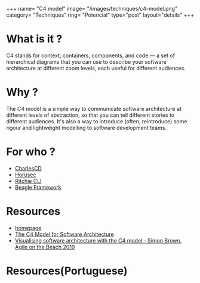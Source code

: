 +++
name= "C4 model"
image= "/images/techniques/c4-model.png"
category= "Techniques"
ring= "Potencial"
type="post"
layout="details"
+++

# What is it ?

C4 stands for context, containers, components, and code — a set of hierarchical diagrams that you can use to describe your software architecture at different zoom levels, each useful for different audiences.

# Why ?

The C4 model is a simple way to communicate software architecture at different levels of abstraction, so that you can tell different stories to different audiences. It's also a way to introduce (often, reintroduce) some rigour and lightweight modelling to software development teams. 

# For who ?

* [CharlesCD](https://charlescd.io/)
* [Horusec](https://horusec.io/site/)
* [Ritchie CLI](https://ritchiecli.io/)
* [Beagle Framework](https://usebeagle.io/)

# Resources
- [homepage](https://c4model.com/)
- [The C4 Model for Software Architecture](https://www.infoq.com/articles/C4-architecture-model/)
- [Visualising software architecture with the C4 model - Simon Brown, Agile on the Beach 2019](https://www.youtube.com/watch?v=x2-rSnhpw0g)

# Resources(Portuguese)
